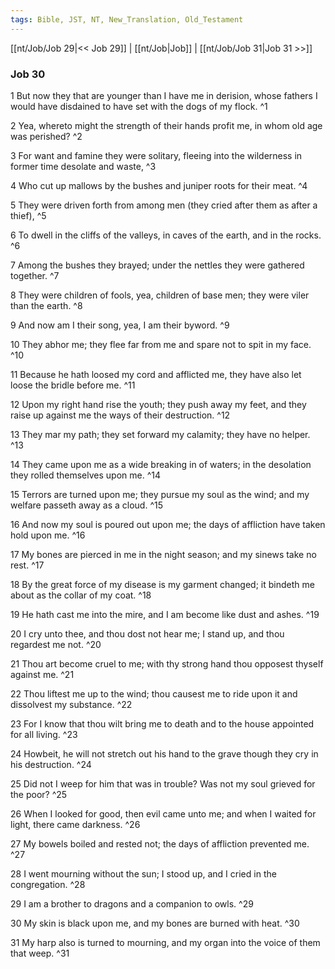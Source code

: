 ```yaml
---
tags: Bible, JST, NT, New_Translation, Old_Testament
---
```


[[nt/Job/Job 29|<< Job 29]] | [[nt/Job|Job]] | [[nt/Job/Job 31|Job 31 >>]]

### Job 30

1 But now they that are younger than I have me in derision, whose fathers I would have disdained to have set with the dogs of my flock.  ^1

2 Yea, whereto might the strength of their hands profit me, in whom old age was perished?  ^2

3 For want and famine they were solitary, fleeing into the wilderness in former time desolate and waste,  ^3

4 Who cut up mallows by the bushes and juniper roots for their meat.  ^4

5 They were driven forth from among men (they cried after them as after a thief),  ^5

6 To dwell in the cliffs of the valleys, in caves of the earth, and in the rocks.  ^6

7 Among the bushes they brayed; under the nettles they were gathered together.  ^7

8 They were children of fools, yea, children of base men; they were viler than the earth.  ^8

9 And now am I their song, yea, I am their byword.  ^9

10 They abhor me; they flee far from me and spare not to spit in my face.  ^10

11 Because he hath loosed my cord and afflicted me, they have also let loose the bridle before me.  ^11

12 Upon my right hand rise the youth; they push away my feet, and they raise up against me the ways of their destruction.  ^12

13 They mar my path; they set forward my calamity; they have no helper.  ^13

14 They came upon me as a wide breaking in of waters; in the desolation they rolled themselves upon me.  ^14

15 Terrors are turned upon me; they pursue my soul as the wind; and my welfare passeth away as a cloud.  ^15

16 And now my soul is poured out upon me; the days of affliction have taken hold upon me.  ^16

17 My bones are pierced in me in the night season; and my sinews take no rest.  ^17

18 By the great force of my disease is my garment changed; it bindeth me about as the collar of my coat.  ^18

19 He hath cast me into the mire, and I am become like dust and ashes.  ^19

20 I cry unto thee, and thou dost not hear me; I stand up, and thou regardest me not.  ^20

21 Thou art become cruel to me; with thy strong hand thou opposest thyself against me.  ^21

22 Thou liftest me up to the wind; thou causest me to ride upon it and dissolvest my substance.  ^22

23 For I know that thou wilt bring me to death and to the house appointed for all living.  ^23

24 Howbeit, he will not stretch out his hand to the grave though they cry in his destruction.  ^24

25 Did not I weep for him that was in trouble? Was not my soul grieved for the poor?  ^25

26 When I looked for good, then evil came unto me; and when I waited for light, there came darkness.  ^26

27 My bowels boiled and rested not; the days of affliction prevented me.  ^27

28 I went mourning without the sun; I stood up, and I cried in the congregation.  ^28

29 I am a brother to dragons and a companion to owls.  ^29

30 My skin is black upon me, and my bones are burned with heat.  ^30

31 My harp also is turned to mourning, and my organ into the voice of them that weep.  ^31

 
